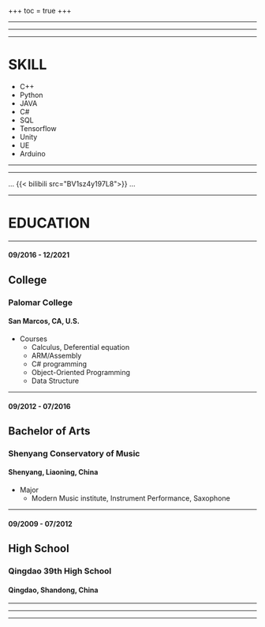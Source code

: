 +++
toc = true
+++

***
***
***
# SKILL
* C++
* Python
* JAVA
* C#
* SQL
* Tensorflow
* Unity
* UE
* Arduino
***
***
...
{{< bilibili src="BV1sz4y197L8">}}
...
***
# EDUCATION
***
#### 09/2016 - 12/2021
## College
### Palomar College
#### San Marcos, CA, U.S.
* Courses
    * Calculus, Deferential equation
    * ARM/Assembly
    * C# programming
    * Object-Oriented Programming
    * Data Structure

***
#### 09/2012 - 07/2016
## Bachelor of Arts
### Shenyang Conservatory of Music
#### Shenyang, Liaoning, China
* Major
    * Modern Music institute, Instrument Performance, Saxophone
***
#### 09/2009 - 07/2012
## High School
### Qingdao 39th High School
#### Qingdao, Shandong, China
***
***
***

